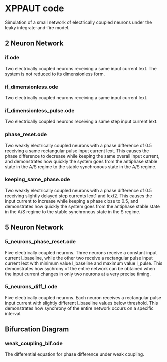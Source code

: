 # XPPAUT code

Simulation of a small network of electrically coupled neurons under the leaky integrate-and-fire model.

## 2 Neuron Network

### if.ode
Two electrically coupled neurons receiving a same input current Iext. The system is not reduced to its dimensionless form.

### if_dimensionless.ode
Two electrically coupled neurons receiving a same input current Iext.

### if_dimensionless_pulse.ode
Two electrically coupled neurons receiving a same step input current Iext.

### phase_reset.ode
Two weakly electrically coupled neurons with a phase difference of 0.5 receiving a same rectangular pulse input current Iext. This causes the phase difference to decrease while keeping the same overall input current, and demonstrates how quickly the system goes from the antiphase stable state in the A/S regime to the stable synchronous state in the A/S regime.

### keeping_same_phase.ode
Two weakly electrically coupled neurons with a phase difference of 0.5 receiving slightly delayed step currents Iext1 and Iext2. This causes the input current to increase while keeping a phase close to 0.5, and demonstrates how quickly the system goes from the antiphase stable state in the A/S regime to the stable synchronous state in the S regime.

## 5 Neuron Network

### 5_neurons_phase_reset.ode
Five electrically coupled neurons. Three neurons receive a constant input current I_baseline, while the other two receive a rectangular pulse input current Iext with minimum value I_baseline and maximum value I_pulse. This demonstrates how sychrony of the entire network can be obtained when the input current changes in only two neurons at a very precise timing.

### 5_neurons_diff_I.ode
Five electrically coupled neurons. Each neuron receives a rectangular pulse input current with slightly different I_baseline values below threshold. This demonstrates how synchrony of the entire network occurs on a specific interval. 

## Bifurcation Diagram

### weak_coupling_bif.ode
The differential equation for phase difference under weak coupling. 

